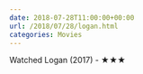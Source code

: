 ```yaml
---
date: 2018-07-28T11:00:00+00:00
url: /2018/07/28/logan.html
categories: Movies
---
```

Watched Logan (2017) - ★★★




